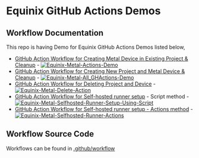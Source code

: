 # Equinix GitHub Actions Demos

## Workflow Documentation
This repo is having Demo for Equinix GitHub Actions Demos listed below,
- [GitHub Action Workflow for Creating Metal Device in Existing Project & Cleanup](./workflow_docs/equinix_workflow_doc.md) - [![Equinix-Metal-Actions-Demo](https://github.com/chefgs/equinix_demos/actions/workflows/equinix_workflow.yml/badge.svg?branch=main)](https://github.com/chefgs/equinix_demos/actions/workflows/equinix_workflow.yml)
- [GitHub Action Workflow for Creating New Project and Metal Device & Cleanup](./workflow_docs/equinix_all_actions_workflow_doc.md) - [![Equinix-Metal-All_GHActions-Demo](https://github.com/chefgs/equinix_demos/actions/workflows/equinix_all_actions_workflow.yml/badge.svg?branch=main)](https://github.com/chefgs/equinix_demos/actions/workflows/equinix_all_actions_workflow.yml)
- [GitHub Action Workflow for Deleting Project and Device](./workflow_docs/equinix_delete_workflow_doc.md) - [![Equinix-Metal-Delete-Action](https://github.com/chefgs/equinix_demos/actions/workflows/delete_workflow.yml/badge.svg)](https://github.com/chefgs/equinix_demos/actions/workflows/delete_workflow.yml)
- [GitHub Action Workflow for Self-hosted runner setup](./workflow_docs/create_selfhosted_runner_workflow.md) - Script method - [![Equinix-Metal-Selfhosted-Runner-Setup-Using-Script](https://github.com/chefgs/equinix_demos/actions/workflows/create_selfhosted_runner.yaml/badge.svg)](https://github.com/chefgs/equinix_demos/actions/workflows/create_selfhosted_runner.yaml)
- [GitHub Action Workflow for Self-hosted runner setup - Actions method](./workflow_docs/create_selfhosted_runner_using_actions.md) - [![Equinix-Metal-Selfhosted-Runner-Actions](https://github.com/chefgs/equinix_demos/actions/workflows/create_selfhosted_runner_using_actions.yaml/badge.svg)](https://github.com/chefgs/equinix_demos/actions/workflows/create_selfhosted_runner_using_actions.yaml)

## Workflow Source Code
Workflows can be found in [.github/workflow](./.github/workflows)
